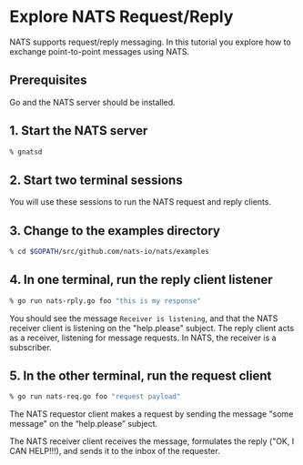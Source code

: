 # Explore NATS Request/Reply

NATS supports request/reply messaging. In this tutorial you explore how to exchange point-to-point messages using NATS.

## Prerequisites

Go and the NATS server should be installed.

## 1. Start the NATS server

```sh
% gnatsd
```

## 2. Start two terminal sessions

You will use these sessions to run the NATS request and reply clients.

## 3. Change to the examples directory

```sh
% cd $GOPATH/src/github.com/nats-io/nats/examples
```

## 4. In one terminal, run the reply client listener

```sh
% go run nats-rply.go foo "this is my response"
```

You should see the message `Receiver is listening`, and that the NATS receiver client is listening on the "help.please" subject. The reply client acts as a receiver, listening for message requests. In NATS, the receiver is a subscriber.

## 5. In the other terminal, run the request client

```sh
% go run nats-req.go foo "request payload"
```

The NATS requestor client makes a request by sending the message "some message" on the “help.please” subject.

The NATS receiver client receives the message, formulates the reply ("OK, I CAN HELP!!!), and sends it to the inbox of the requester.
